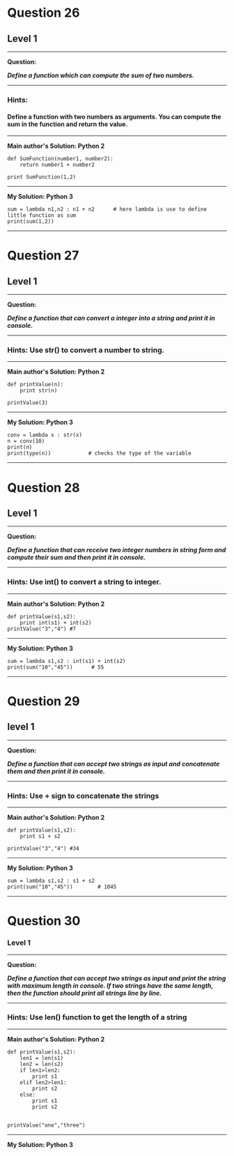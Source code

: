
# Question 26
## Level 1
-----------------

**Question:**

***Define a function which can compute the sum of two numbers.***

----------------------
### Hints:
#### Define a function with two numbers as arguments. You can compute the sum in the function and return the value.

-------------------

**Main author's Solution: Python 2**
```
def SumFunction(number1, number2):
	return number1 + number2

print SumFunction(1,2)
```
----------------
**My Solution: Python 3**
```
sum = lambda n1,n2 : n1 + n2      # here lambda is use to define little function as sum
print(sum(1,2))	     
```
----------------------------
# Question 27
## Level 1
-----------------

**Question:**

***Define a function that can convert a integer into a string and print it in console.***

----------------------
### Hints: Use str() to convert a number to string.
-------------------

**Main author's Solution: Python 2**
```
def printValue(n):
	print str(n)

printValue(3)
```
----------------

**My Solution: Python 3**
```
conv = lambda x : str(x)
n = conv(10)
print(n)
print(type(n))            # checks the type of the variable
```
---------------------

# Question 28
## Level 1
-----------------

**Question:**

***Define a function that can receive two integer numbers in string form and compute their sum and then print it in console.***

----------------------
### Hints: Use int() to convert a string to integer.

-------------------
**Main author's Solution: Python 2**
```
def printValue(s1,s2):
	print int(s1) + int(s2)
printValue("3","4") #7
```
----------------

**My Solution: Python 3**
```
sum = lambda s1,s2 : int(s1) + int(s2)
print(sum("10","45"))      # 55
```
-------------------

# Question 29
## level 1
-------------
**Question:**

***Define a function that can accept two strings as input and concatenate them and then print it in console.***

----------------------
### Hints: Use + sign to concatenate the strings

-------------------
**Main author's Solution: Python 2**
```
def printValue(s1,s2):
	print s1 + s2

printValue("3","4") #34
```
----------------
**My Solution: Python 3**
```
sum = lambda s1,s2 : s1 + s2
print(sum("10","45"))        # 1045
```
------------------
# Question 30
### Level 1
--------------------

**Question:**

***Define a function that can accept two strings as input and print the string with maximum length in console. If two strings have the same length, then the function should print all strings line by line.***

----------------------
### Hints: Use len() function to get the length of a string

-------------------
**Main author's Solution: Python 2**
```
def printValue(s1,s2):
	len1 = len(s1)
	len2 = len(s2)
	if len1>len2:
		print s1
	elif len2>len1:
		print s2
	else:
		print s1
		print s2
		

printValue("one","three")

```
----------------
**My Solution: Python 3**
```
```
